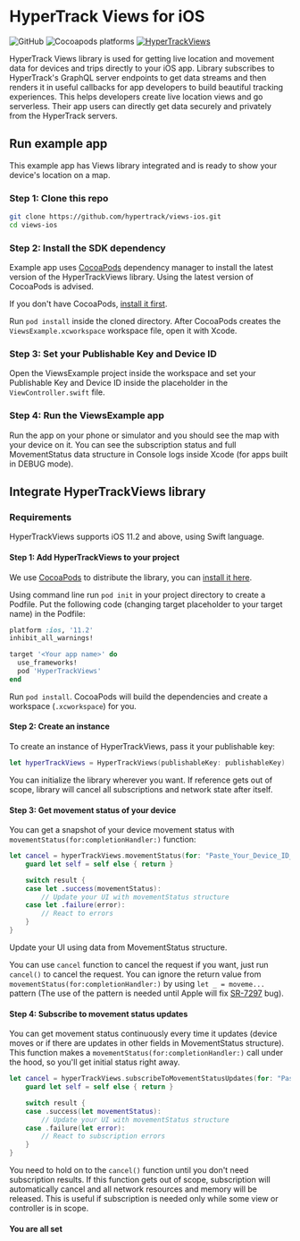 # HyperTrack Views for iOS

![GitHub](https://img.shields.io/github/license/hypertrack/views-ios.svg)
![Cocoapods platforms](https://img.shields.io/cocoapods/p/HyperTrackViews.svg)
[![HyperTrackViews](https://img.shields.io/cocoapods/v/HyperTrackViews)](https://cocoapods.org/pods/HyperTrackViews)


HyperTrack Views library is used for getting live location and movement data for devices and trips directly to your iOS app. Library subscribes to HyperTrack's GraphQL server endpoints to get data streams and then renders it in useful callbacks for app developers to build beautiful tracking experiences. This helps developers create live location views and go serverless. Their app users can directly get data securely and privately from the HyperTrack servers.

## Run example app

This example app has Views library integrated and is ready to show your device's location on a map.

### Step 1: Clone this repo
```bash
git clone https://github.com/hypertrack/views-ios.git
cd views-ios
```

### Step 2: Install the SDK dependency

Example app uses [CocoaPods](https://cocoapods.org) dependency manager to install the latest version of the HyperTrackViews library. Using the latest version of CocoaPods is advised.

If you don't have CocoaPods, [install it first](https://guides.cocoapods.org/using/getting-started.html#installation).

Run `pod install` inside the cloned directory. After CocoaPods creates the `ViewsExample.xcworkspace` workspace file, open it with Xcode.

### Step 3: Set your Publishable Key and Device ID

Open the ViewsExample project inside the workspace and set your Publishable Key and Device ID inside the placeholder in the `ViewController.swift` file.

### Step 4: Run the ViewsExample app

Run the app on your phone or simulator and you should see the map with your device on it. You can see the subscription status and full MovementStatus data structure in Console logs inside Xcode (for apps built in DEBUG mode).

## Integrate HyperTrackViews library

### Requirements

HyperTrackViews supports iOS 11.2 and above, using Swift language.

#### Step 1: Add HyperTrackViews to your project

We use [CocoaPods](https://cocoapods.org) to distribute the library, you can [install it here](https://guides.cocoapods.org/using/getting-started.html#installation).

Using command line run `pod init` in your project directory to create a Podfile. Put the following code (changing target placeholder to your target name) in the Podfile:

```ruby
platform :ios, '11.2'
inhibit_all_warnings!

target '<Your app name>' do
  use_frameworks!
  pod 'HyperTrackViews'
end
```

Run `pod install`. CocoaPods will build the dependencies and create a workspace (`.xcworkspace`) for you.

#### Step 2: Create an instance

To create an instance of HyperTrackViews, pass it your publishable key:

```swift
let hyperTrackViews = HyperTrackViews(publishableKey: publishableKey)
```

You can initialize the library wherever you want. If reference gets out of scope, library will cancel all subscriptions and network state after itself.

#### Step 3: Get movement status of your device

You can get a snapshot of your device movement status with `movementStatus(for:completionHandler:)` function:

```swift
let cancel = hyperTrackViews.movementStatus(for: "Paste_Your_Device_ID_Here") { [weak self] result in
    guard let self = self else { return }

    switch result {
    case let .success(movementStatus):
        // Update your UI with movementStatus structure
    case let .failure(error):
        // React to errors
    }
}
```

Update your UI using data from MovementStatus structure.

You can use `cancel` function to cancel the request if you want, just run `cancel()` to cancel the request. You can ignore the return value from `movementStatus(for:completionHandler:)` by using `let _ = moveme...` pattern (The use of the pattern is needed until Apple will fix [SR-7297](https://bugs.swift.org/browse/SR-7297) bug).

#### Step 4: Subscribe to movement status updates

You can get movement status continuously every time it updates (device moves or if there are updates in other fields in MovementStatus structure). This function makes a `movementStatus(for:completionHandler:)` call under the hood, so you'll get initial status right away.

```swift
let cancel = hyperTrackViews.subscribeToMovementStatusUpdates(for: "Paste_Your_Device_ID_Here") { [weak self] result in
    guard let self = self else { return }

    switch result {
    case .success(let movementStatus):
        // Update your UI with movementStatus structure
    case .failure(let error):
        // React to subscription errors
    }
}
```

You need to hold on to the `cancel()` function until you don't need subscription results. If this function gets out of scope, subscription will automatically cancel and all network resources and memory will be released. This is useful if subscription is needed only while some view or controller is in scope.

#### You are all set
